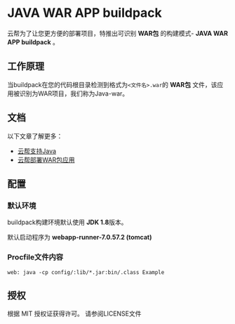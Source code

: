 # JAVA WAR APP buildpack

云帮为了让您更方便的部署项目，特推出可识别 **WAR包** 的构建模式- **JAVA WAR APP buildpack** 。

## 工作原理

当buildpack在您的代码根目录检测到格式为`<文件名>.war`的 **WAR包** 文件，该应用被识别为WAR项目，我们称为Java-war。

## 文档

以下文章了解更多：

- [云帮支持Java](https://www.rainbond.com/docs/stable/user-lang-docs/java/lang-java-overview.html)
- [云帮部署WAR包应用](https://www.rainbond.com/docs/stable/user-lang-docs/java/lang-java-war.html)

## 配置

### 默认环境

buildpack构建环境默认使用 **JDK 1.8**版本。

默认启动程序为 **webapp-runner-7.0.57.2  (tomcat)**

### Procfile文件内容

```
web: java -cp config/:lib/*.jar:bin/.class Example
```

## 授权

根据 MIT 授权证获得许可。 请参阅LICENSE文件
